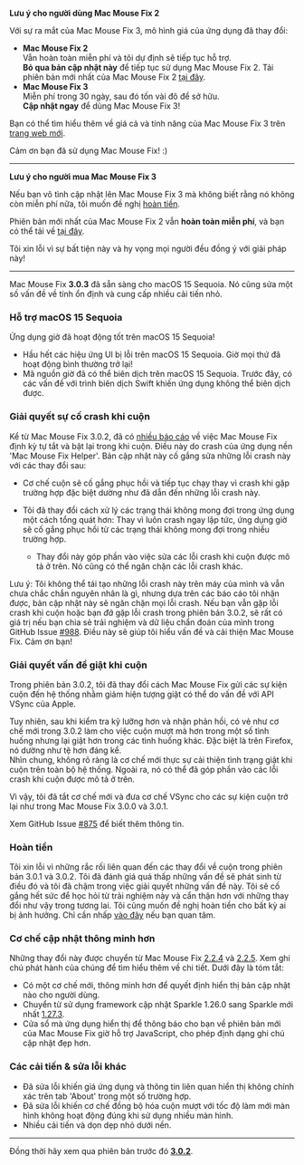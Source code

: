 **Lưu ý cho người dùng Mac Mouse Fix 2**

Với sự ra mắt của Mac Mouse Fix 3, mô hình giá của ứng dụng đã thay đổi:

- **Mac Mouse Fix 2**\
Vẫn hoàn toàn miễn phí và tôi dự định sẽ tiếp tục hỗ trợ.\
**Bỏ qua bản cập nhật này** để tiếp tục sử dụng Mac Mouse Fix 2. Tải phiên bản mới nhất của Mac Mouse Fix 2 [tại đây](https://redirect.macmousefix.com/?target=mmf2-latest).
- **Mac Mouse Fix 3**\
Miễn phí trong 30 ngày, sau đó tốn vài đô để sở hữu.\
**Cập nhật ngay** để dùng Mac Mouse Fix 3!

Bạn có thể tìm hiểu thêm về giá cả và tính năng của Mac Mouse Fix 3 trên [trang web mới](https://macmousefix.com/).

Cảm ơn bạn đã sử dụng Mac Mouse Fix! :)

---

**Lưu ý cho người mua Mac Mouse Fix 3**

Nếu bạn vô tình cập nhật lên Mac Mouse Fix 3 mà không biết rằng nó không còn miễn phí nữa, tôi muốn đề nghị [hoàn tiền](https://redirect.macmousefix.com/?target=mmf-apply-for-refund).

Phiên bản mới nhất của Mac Mouse Fix 2 vẫn **hoàn toàn miễn phí**, và bạn có thể tải về [tại đây](https://redirect.macmousefix.com/?target=mmf2-latest).

Tôi xin lỗi vì sự bất tiện này và hy vọng mọi người đều đồng ý với giải pháp này!

---

Mac Mouse Fix **3.0.3** đã sẵn sàng cho macOS 15 Sequoia. Nó cũng sửa một số vấn đề về tính ổn định và cung cấp nhiều cải tiến nhỏ.

### Hỗ trợ macOS 15 Sequoia

Ứng dụng giờ đã hoạt động tốt trên macOS 15 Sequoia!

- Hầu hết các hiệu ứng UI bị lỗi trên macOS 15 Sequoia. Giờ mọi thứ đã hoạt động bình thường trở lại!
- Mã nguồn giờ đã có thể biên dịch trên macOS 15 Sequoia. Trước đây, có các vấn đề với trình biên dịch Swift khiến ứng dụng không thể biên dịch được.

### Giải quyết sự cố crash khi cuộn

Kể từ Mac Mouse Fix 3.0.2, đã có [nhiều báo cáo](https://github.com/noah-nuebling/mac-mouse-fix/issues/988) về việc Mac Mouse Fix định kỳ tự tắt và bật lại trong khi cuộn. Điều này do crash của ứng dụng nền 'Mac Mouse Fix Helper'. Bản cập nhật này cố gắng sửa những lỗi crash này với các thay đổi sau:

- Cơ chế cuộn sẽ cố gắng phục hồi và tiếp tục chạy thay vì crash khi gặp trường hợp đặc biệt dường như đã dẫn đến những lỗi crash này.
- Tôi đã thay đổi cách xử lý các trạng thái không mong đợi trong ứng dụng một cách tổng quát hơn: Thay vì luôn crash ngay lập tức, ứng dụng giờ sẽ cố gắng phục hồi từ các trạng thái không mong đợi trong nhiều trường hợp.
    
    - Thay đổi này góp phần vào việc sửa các lỗi crash khi cuộn được mô tả ở trên. Nó cũng có thể ngăn chặn các lỗi crash khác.

Lưu ý: Tôi không thể tái tạo những lỗi crash này trên máy của mình và vẫn chưa chắc chắn nguyên nhân là gì, nhưng dựa trên các báo cáo tôi nhận được, bản cập nhật này sẽ ngăn chặn mọi lỗi crash. Nếu bạn vẫn gặp lỗi crash khi cuộn hoặc bạn *đã* gặp lỗi crash trong phiên bản 3.0.2, sẽ rất có giá trị nếu bạn chia sẻ trải nghiệm và dữ liệu chẩn đoán của mình trong GitHub Issue [#988](https://github.com/noah-nuebling/mac-mouse-fix/issues/988). Điều này sẽ giúp tôi hiểu vấn đề và cải thiện Mac Mouse Fix. Cảm ơn bạn!

### Giải quyết vấn đề giật khi cuộn

Trong phiên bản 3.0.2, tôi đã thay đổi cách Mac Mouse Fix gửi các sự kiện cuộn đến hệ thống nhằm giảm hiện tượng giật có thể do vấn đề với API VSync của Apple.

Tuy nhiên, sau khi kiểm tra kỹ lưỡng hơn và nhận phản hồi, có vẻ như cơ chế mới trong 3.0.2 làm cho việc cuộn mượt mà hơn trong một số tình huống nhưng lại giật hơn trong các tình huống khác. Đặc biệt là trên Firefox, nó dường như tệ hơn đáng kể.\
Nhìn chung, không rõ ràng là cơ chế mới thực sự cải thiện tình trạng giật khi cuộn trên toàn bộ hệ thống. Ngoài ra, nó có thể đã góp phần vào các lỗi crash khi cuộn được mô tả ở trên.

Vì vậy, tôi đã tắt cơ chế mới và đưa cơ chế VSync cho các sự kiện cuộn trở lại như trong Mac Mouse Fix 3.0.0 và 3.0.1.

Xem GitHub Issue [#875](https://github.com/noah-nuebling/mac-mouse-fix/issues/875) để biết thêm thông tin.

### Hoàn tiền

Tôi xin lỗi vì những rắc rối liên quan đến các thay đổi về cuộn trong phiên bản 3.0.1 và 3.0.2. Tôi đã đánh giá quá thấp những vấn đề sẽ phát sinh từ điều đó và tôi đã chậm trong việc giải quyết những vấn đề này. Tôi sẽ cố gắng hết sức để học hỏi từ trải nghiệm này và cẩn thận hơn với những thay đổi như vậy trong tương lai. Tôi cũng muốn đề nghị hoàn tiền cho bất kỳ ai bị ảnh hưởng. Chỉ cần nhấp [vào đây](https://redirect.macmousefix.com/?target=mmf-apply-for-refund) nếu bạn quan tâm.

### Cơ chế cập nhật thông minh hơn

Những thay đổi này được chuyển từ Mac Mouse Fix [2.2.4](https://github.com/noah-nuebling/mac-mouse-fix/releases/tag/2.2.4) và [2.2.5](https://github.com/noah-nuebling/mac-mouse-fix/releases/tag/2.2.5). Xem ghi chú phát hành của chúng để tìm hiểu thêm về chi tiết. Dưới đây là tóm tắt:

- Có một cơ chế mới, thông minh hơn để quyết định hiển thị bản cập nhật nào cho người dùng.
- Chuyển từ sử dụng framework cập nhật Sparkle 1.26.0 sang Sparkle mới nhất [1.27.3](https://github.com/sparkle-project/Sparkle/releases/tag/1.27.3).
- Cửa sổ mà ứng dụng hiển thị để thông báo cho bạn về phiên bản mới của Mac Mouse Fix giờ hỗ trợ JavaScript, cho phép định dạng ghi chú cập nhật đẹp hơn.

### Các cải tiến & sửa lỗi khác

- Đã sửa lỗi khiến giá ứng dụng và thông tin liên quan hiển thị không chính xác trên tab 'About' trong một số trường hợp.
- Đã sửa lỗi khiến cơ chế đồng bộ hóa cuộn mượt với tốc độ làm mới màn hình không hoạt động đúng khi sử dụng nhiều màn hình.
- Nhiều cải tiến và dọn dẹp nhỏ dưới nền.

---

Đồng thời hãy xem qua phiên bản trước đó [**3.0.2**](https://github.com/noah-nuebling/mac-mouse-fix/releases/tag/3.0.2).